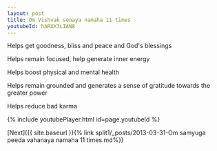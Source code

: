 ```yaml
---
layout: post
title: Om Vishvak senaya namaha 11 times
youtubeId: hARXX3LIAN8
---
```

 
 
Helps get goodness, bliss and peace and God's blessings
 
Helps remain focused, help generate inner energy 
 
Helps boost physical and mental health 
 
Helps remain grounded and generates a sense of gratitude towards the greater power 
 
Helps reduce bad karma
 
 
 
 


{% include youtubePlayer.html id=page.youtubeId %}
 
[Next]({{ site.baseurl }}{% link  split1/_posts/2013-03-31-Om samyuga peeda vahanaya namaha 11 times.md%})
 
